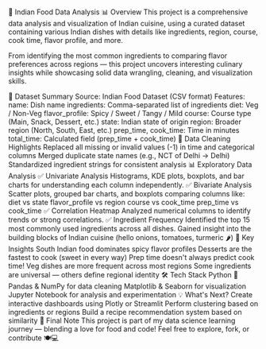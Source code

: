 🥘 Indian Food Data Analysis
📊 Overview
This project is a comprehensive data analysis and visualization of Indian cuisine, using a curated dataset containing various Indian dishes with details like ingredients, region, course, cook time, flavor profile, and more.

From identifying the most common ingredients to comparing flavor preferences across regions — this project uncovers interesting culinary insights while showcasing solid data wrangling, cleaning, and visualization skills.

📁 Dataset Summary
Source: Indian Food Dataset (CSV format)
Features:
name: Dish name
ingredients: Comma-separated list of ingredients
diet: Veg / Non-Veg
flavor_profile: Spicy / Sweet / Tangy / Mild
course: Course type (Main, Snack, Dessert, etc.)
state: Indian state of origin
region: Broader region (North, South, East, etc.)
prep_time, cook_time: Time in minutes
total_time: Calculated field (prep_time + cook_time)
🔧 Data Cleaning Highlights
Replaced all missing or invalid values (-1) in time and categorical columns
Merged duplicate state names (e.g., NCT of Delhi → Delhi)
Standardized ingredient strings for consistent analysis
📊 Exploratory Data Analysis
✅ Univariate Analysis
Histograms, KDE plots, boxplots, and bar charts for understanding each column independently.
✅ Bivariate Analysis
Scatter plots, grouped bar charts, and boxplots comparing columns like:
diet vs state
flavor_profile vs region
course vs cook_time
prep_time vs cook_time
✅ Correlation Heatmap
Analyzed numerical columns to identify trends or strong correlations.
✅ Ingredient Frequency
Identified the top 15 most commonly used ingredients across all dishes.
Gained insight into the building blocks of Indian cuisine (hello onions, tomatoes, turmeric 🌶️)
🧠 Key Insights
South Indian food dominates spicy flavor profiles
Desserts are the fastest to cook (sweet in every way)
Prep time doesn't always predict cook time!
Veg dishes are more frequent across most regions
Some ingredients are universal — others define regional identity
🛠️ Tech Stack
Python 🐍
Pandas & NumPy for data cleaning
Matplotlib & Seaborn for visualization
Jupyter Notebook for analysis and experimentation
💡 What's Next?
Create interactive dashboards using Plotly or Streamlit
Perform clustering based on ingredients or regions
Build a recipe recommendation system based on similarity
📌 Final Note
This project is part of my data science learning journey — blending a love for food and code!
Feel free to explore, fork, or contribute 🍽️💻

